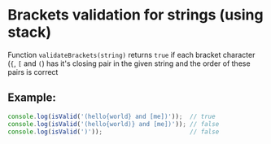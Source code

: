 # Brackets validation for strings (using stack)
Function `validateBrackets(string)` returns `true` if each bracket character (`{`, `[` and `(`) has it's closing pair in the given string and the order of these pairs is correct

## Example:
   ```js
   console.log(isValid('(hello{world} and [me])'));  // true
   console.log(isValid('(hello{world)} and [me])')); // false
   console.log(isValid(')'));                        // false
   ```
